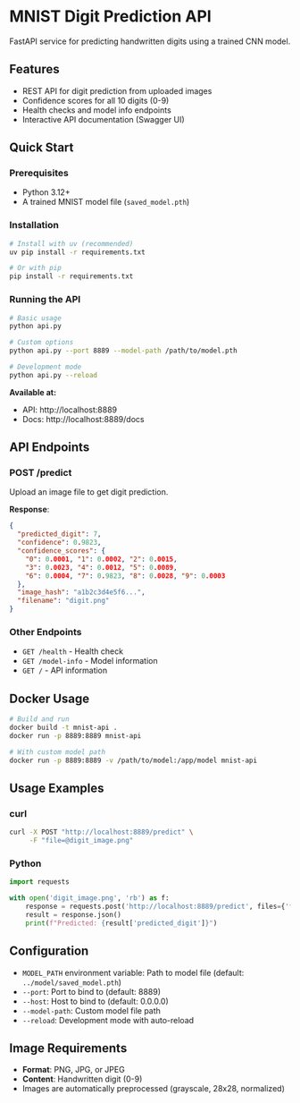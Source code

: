 # MNIST Digit Prediction API

FastAPI service for predicting handwritten digits using a trained CNN model.

## Features

- REST API for digit prediction from uploaded images
- Confidence scores for all 10 digits (0-9)  
- Health checks and model info endpoints
- Interactive API documentation (Swagger UI)

## Quick Start

### Prerequisites

- Python 3.12+
- A trained MNIST model file (`saved_model.pth`)

### Installation

```bash
# Install with uv (recommended)
uv pip install -r requirements.txt

# Or with pip
pip install -r requirements.txt
```

### Running the API

```bash
# Basic usage
python api.py

# Custom options
python api.py --port 8889 --model-path /path/to/model.pth

# Development mode
python api.py --reload
```

**Available at:**
- API: http://localhost:8889
- Docs: http://localhost:8889/docs

## API Endpoints

### POST /predict
Upload an image file to get digit prediction.

**Response**:
```json
{
  "predicted_digit": 7,
  "confidence": 0.9823,
  "confidence_scores": {
    "0": 0.0001, "1": 0.0002, "2": 0.0015,
    "3": 0.0023, "4": 0.0012, "5": 0.0089,
    "6": 0.0004, "7": 0.9823, "8": 0.0028, "9": 0.0003
  },
  "image_hash": "a1b2c3d4e5f6...",
  "filename": "digit.png"
}
```

### Other Endpoints
- `GET /health` - Health check
- `GET /model-info` - Model information  
- `GET /` - API information

## Docker Usage

```bash
# Build and run
docker build -t mnist-api .
docker run -p 8889:8889 mnist-api

# With custom model path
docker run -p 8889:8889 -v /path/to/model:/app/model mnist-api
```

## Usage Examples

### curl
```bash
curl -X POST "http://localhost:8889/predict" \
     -F "file=@digit_image.png"
```

### Python
```python
import requests

with open('digit_image.png', 'rb') as f:
    response = requests.post('http://localhost:8889/predict', files={'file': f})
    result = response.json()
    print(f"Predicted: {result['predicted_digit']}")
```

## Configuration

- `MODEL_PATH` environment variable: Path to model file (default: `../model/saved_model.pth`)
- `--port`: Port to bind to (default: 8889)
- `--host`: Host to bind to (default: 0.0.0.0)
- `--model-path`: Custom model file path
- `--reload`: Development mode with auto-reload

## Image Requirements

- **Format**: PNG, JPG, or JPEG
- **Content**: Handwritten digit (0-9)
- Images are automatically preprocessed (grayscale, 28x28, normalized)